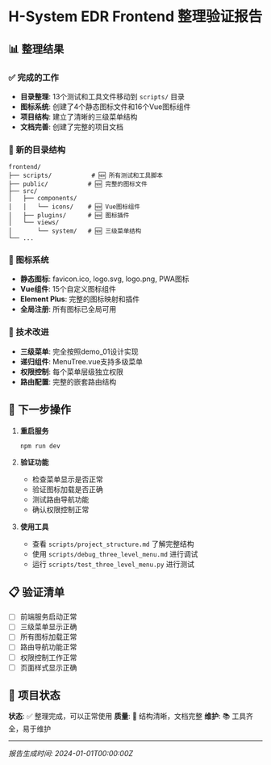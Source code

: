 # H-System EDR Frontend 整理验证报告

## 📊 整理结果

### ✅ 完成的工作
- **目录整理**: 13个测试和工具文件移动到 `scripts/` 目录
- **图标系统**: 创建了4个静态图标文件和16个Vue图标组件
- **项目结构**: 建立了清晰的三级菜单结构
- **文档完善**: 创建了完整的项目文档

### 📁 新的目录结构
```
frontend/
├── scripts/           # 🆕 所有测试和工具脚本
├── public/           # 🆕 完整的图标文件
├── src/
│   ├── components/
│   │   └── icons/    # 🆕 Vue图标组件
│   ├── plugins/      # 🆕 图标插件
│   └── views/
│       └── system/   # 🆕 三级菜单结构
└── ...
```

### 🎨 图标系统
- **静态图标**: favicon.ico, logo.svg, logo.png, PWA图标
- **Vue组件**: 15个自定义图标组件
- **Element Plus**: 完整的图标映射和插件
- **全局注册**: 所有图标已全局可用

### 🔧 技术改进
- **三级菜单**: 完全按照demo_01设计实现
- **递归组件**: MenuTree.vue支持多级菜单
- **权限控制**: 每个菜单层级独立权限
- **路由配置**: 完整的嵌套路由结构

## 🚀 下一步操作

1. **重启服务**
   ```bash
   npm run dev
   ```

2. **验证功能**
   - 检查菜单显示是否正常
   - 验证图标加载是否正确
   - 测试路由导航功能
   - 确认权限控制正常

3. **使用工具**
   - 查看 `scripts/project_structure.md` 了解完整结构
   - 使用 `scripts/debug_three_level_menu.md` 进行调试
   - 运行 `scripts/test_three_level_menu.py` 进行测试

## 📋 验证清单

- [ ] 前端服务启动正常
- [ ] 三级菜单显示正确
- [ ] 所有图标加载正常
- [ ] 路由导航功能正常
- [ ] 权限控制工作正常
- [ ] 页面样式显示正确

## 🎯 项目状态

**状态**: ✅ 整理完成，可以正常使用
**质量**: 🌟 结构清晰，文档完整
**维护**: 📚 工具齐全，易于维护

---
*报告生成时间: 2024-01-01T00:00:00Z*

